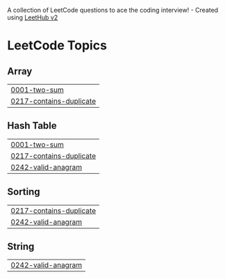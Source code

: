 A collection of LeetCode questions to ace the coding interview! - Created using [LeetHub v2](https://github.com/arunbhardwaj/LeetHub-2.0)
<!---LeetCode Topics Start-->
# LeetCode Topics
## Array
|  |
| ------- |
| [0001-two-sum](https://github.com/UdaySinghBisht4112006/Competitive-Programming-/tree/master/0001-two-sum) |
| [0217-contains-duplicate](https://github.com/UdaySinghBisht4112006/Competitive-Programming-/tree/master/0217-contains-duplicate) |
## Hash Table
|  |
| ------- |
| [0001-two-sum](https://github.com/UdaySinghBisht4112006/Competitive-Programming-/tree/master/0001-two-sum) |
| [0217-contains-duplicate](https://github.com/UdaySinghBisht4112006/Competitive-Programming-/tree/master/0217-contains-duplicate) |
| [0242-valid-anagram](https://github.com/UdaySinghBisht4112006/Competitive-Programming-/tree/master/0242-valid-anagram) |
## Sorting
|  |
| ------- |
| [0217-contains-duplicate](https://github.com/UdaySinghBisht4112006/Competitive-Programming-/tree/master/0217-contains-duplicate) |
| [0242-valid-anagram](https://github.com/UdaySinghBisht4112006/Competitive-Programming-/tree/master/0242-valid-anagram) |
## String
|  |
| ------- |
| [0242-valid-anagram](https://github.com/UdaySinghBisht4112006/Competitive-Programming-/tree/master/0242-valid-anagram) |
<!---LeetCode Topics End-->